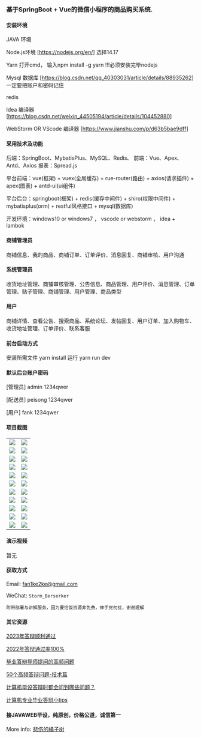 ### 基于SpringBoot + Vue的微信小程序的商品购买系统.

#### 安装环境

JAVA 环境 

Node.js环境 [https://nodejs.org/en/] 选择14.17

Yarn 打开cmd， 输入npm install -g yarn !!!必须安装完毕nodejs

Mysql 数据库 [https://blog.csdn.net/qq_40303031/article/details/88935262] 一定要把账户和密码记住

redis

Idea 编译器 [https://blog.csdn.net/weixin_44505194/article/details/104452880]

WebStorm OR VScode 编译器 [https://www.jianshu.com/p/d63b5bae9dff]

#### 采用技术及功能

后端：SpringBoot、MybatisPlus、MySQL、Redis、
前端：Vue、Apex、Antd、Axios
报表：Spread.js

平台前端：vue(框架) + vuex(全局缓存) + rue-router(路由) + axios(请求插件) + apex(图表)  + antd-ui(ui组件)

平台后台：springboot(框架) + redis(缓存中间件) + shiro(权限中间件) + mybatisplus(orm) + restful风格接口 + mysql(数据库)

开发环境：windows10 or windows7 ， vscode or webstorm ， idea + lambok

#### 商铺管理员
商铺信息、我的商品、商铺订单、订单评价、消息回复、商铺审核、用户沟通

#### 系统管理员
收货地址管理、商铺审核管理、公告信息、商品管理、用户评价、消息管理、订单管理、贴子管理、商铺管理、用户管理、商品类型

#### 用户
商铺详情、查看公告、搜索商品、系统论坛、发帖回复、用户订单、加入购物车、收货地址管理、订单评价、联系客服


#### 前台启动方式
安装所需文件 yarn install 
运行 yarn run dev

#### 默认后台账户密码
[管理员]
admin
1234qwer

[配送员]
peisong
1234qwer

[用户]
fank
1234qwer

#### 项目截图

|  |  |
|---------------------|---------------------|
|![](https://fank-bucket-oss.oss-cn-beijing.aliyuncs.com/img/1709524875703.jpg) | ![](https://fank-bucket-oss.oss-cn-beijing.aliyuncs.com/img/1709525198162.jpg) |
|![](https://fank-bucket-oss.oss-cn-beijing.aliyuncs.com/img/1709524847522.jpg) | ![](https://fank-bucket-oss.oss-cn-beijing.aliyuncs.com/img/1709525186348.jpg) |
|![](https://fank-bucket-oss.oss-cn-beijing.aliyuncs.com/img/1709523881765.jpg) | ![](https://fank-bucket-oss.oss-cn-beijing.aliyuncs.com/img/1709525173545.jpg) |
|![](https://fank-bucket-oss.oss-cn-beijing.aliyuncs.com/img/1709523869912.jpg) | ![](https://fank-bucket-oss.oss-cn-beijing.aliyuncs.com/img/1709525157487.jpg) |
|![](https://fank-bucket-oss.oss-cn-beijing.aliyuncs.com/img/1709523815244.jpg) | ![](https://fank-bucket-oss.oss-cn-beijing.aliyuncs.com/img/1709525137717.jpg) |
|![](https://fank-bucket-oss.oss-cn-beijing.aliyuncs.com/img/1709523787799.jpg) | ![](https://fank-bucket-oss.oss-cn-beijing.aliyuncs.com/img/1709525118751.jpg) |
|![](https://fank-bucket-oss.oss-cn-beijing.aliyuncs.com/img/1709523534478.png) | ![](https://fank-bucket-oss.oss-cn-beijing.aliyuncs.com/img/1709525044436.jpg) |
|![](https://fank-bucket-oss.oss-cn-beijing.aliyuncs.com/img/1709525252181.jpg) | ![](https://fank-bucket-oss.oss-cn-beijing.aliyuncs.com/img/1709525023326.jpg) |
|![](https://fank-bucket-oss.oss-cn-beijing.aliyuncs.com/img/1709525238258.jpg) | ![](https://fank-bucket-oss.oss-cn-beijing.aliyuncs.com/img/1709525011621.jpg) |
|![](https://fank-bucket-oss.oss-cn-beijing.aliyuncs.com/img/1709525221898.jpg) | ![](https://fank-bucket-oss.oss-cn-beijing.aliyuncs.com/img/1709524999125.jpg) |
|![](https://fank-bucket-oss.oss-cn-beijing.aliyuncs.com/img/1709525210792.jpg) | ![](https://fank-bucket-oss.oss-cn-beijing.aliyuncs.com/img/1709524886865.jpg) |


#### 演示视频

暂无

#### 获取方式

Email: fan1ke2ke@gmail.com

WeChat: `Storm_Berserker`

`附带部署与讲解服务，因为要恰饭资源非免费，伸手党勿扰，谢谢理解`

#### 其它资源

[2023年答辩顺利通过](https://berserker287.github.io/2023/06/14/2023%E5%B9%B4%E7%AD%94%E8%BE%A9%E9%A1%BA%E5%88%A9%E9%80%9A%E8%BF%87/)

[2022年答辩通过率100%](https://berserker287.github.io/2022/05/25/%E9%A1%B9%E7%9B%AE%E4%BA%A4%E6%98%93%E8%AE%B0%E5%BD%95/)

[毕业答辩导师提问的高频问题](https://berserker287.github.io/2023/06/13/%E6%AF%95%E4%B8%9A%E7%AD%94%E8%BE%A9%E5%AF%BC%E5%B8%88%E6%8F%90%E9%97%AE%E7%9A%84%E9%AB%98%E9%A2%91%E9%97%AE%E9%A2%98/)

[50个高频答辩问题-技术篇](https://berserker287.github.io/2023/06/13/50%E4%B8%AA%E9%AB%98%E9%A2%91%E7%AD%94%E8%BE%A9%E9%97%AE%E9%A2%98-%E6%8A%80%E6%9C%AF%E7%AF%87/)

[计算机毕设答辩时都会问到哪些问题？](https://www.zhihu.com/question/31020988)

[计算机专业毕业答辩小tips](https://zhuanlan.zhihu.com/p/145911029)

#### 接JAVAWEB毕设，纯原创，价格公道，诚信第一

More info: [悲伤的橘子树](https://berserker287.github.io/)
